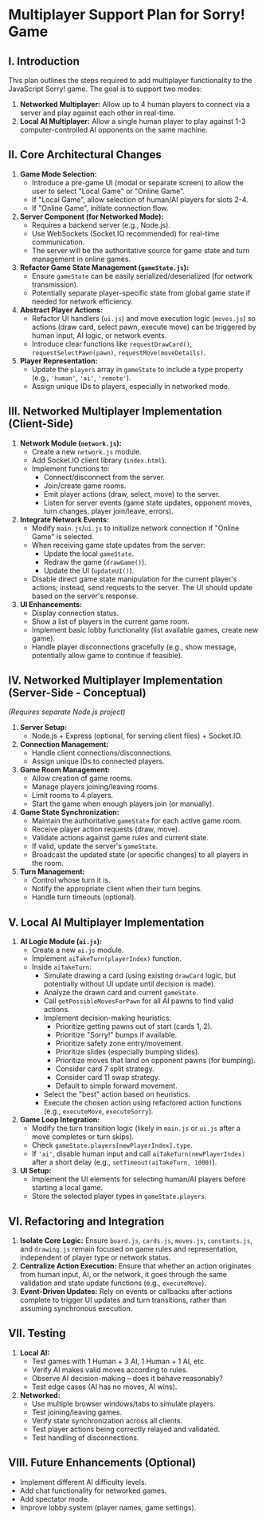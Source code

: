 # Multiplayer Support Plan for Sorry! Game

## I. Introduction

This plan outlines the steps required to add multiplayer functionality to the JavaScript Sorry! game. The goal is to support two modes:

1.  **Networked Multiplayer:** Allow up to 4 human players to connect via a server and play against each other in real-time.
2.  **Local AI Multiplayer:** Allow a single human player to play against 1-3 computer-controlled AI opponents on the same machine.

## II. Core Architectural Changes

1.  **Game Mode Selection:**
    - Introduce a pre-game UI (modal or separate screen) to allow the user to select "Local Game" or "Online Game".
    - If "Local Game", allow selection of human/AI players for slots 2-4.
    - If "Online Game", initiate connection flow.
2.  **Server Component (for Networked Mode):**
    - Requires a backend server (e.g., Node.js).
    - Use WebSockets (Socket.IO recommended) for real-time communication.
    - The server will be the authoritative source for game state and turn management in online games.
3.  **Refactor Game State Management (`gameState.js`):**
    - Ensure `gameState` can be easily serialized/deserialized (for network transmission).
    - Potentially separate player-specific state from global game state if needed for network efficiency.
4.  **Abstract Player Actions:**
    - Refactor UI handlers (`ui.js`) and move execution logic (`moves.js`) so actions (draw card, select pawn, execute move) can be triggered by human input, AI logic, or network events.
    - Introduce clear functions like `requestDrawCard()`, `requestSelectPawn(pawn)`, `requestMove(moveDetails)`.
5.  **Player Representation:**
    - Update the `players` array in `gameState` to include a type property (e.g., `'human'`, `'ai'`, `'remote'`).
    - Assign unique IDs to players, especially in networked mode.

## III. Networked Multiplayer Implementation (Client-Side)

1.  **Network Module (`network.js`):**
    - Create a new `network.js` module.
    - Add Socket.IO client library (`index.html`).
    - Implement functions to:
      - Connect/disconnect from the server.
      - Join/create game rooms.
      - Emit player actions (draw, select, move) to the server.
      - Listen for server events (game state updates, opponent moves, turn changes, player join/leave, errors).
2.  **Integrate Network Events:**
    - Modify `main.js`/`ui.js` to initialize network connection if "Online Game" is selected.
    - When receiving game state updates from the server:
      - Update the local `gameState`.
      - Redraw the game (`drawGame()`).
      - Update the UI (`updateUI()`).
    - Disable direct game state manipulation for the current player's actions; instead, send requests to the server. The UI should update based on the server's response.
3.  **UI Enhancements:**
    - Display connection status.
    - Show a list of players in the current game room.
    - Implement basic lobby functionality (list available games, create new game).
    - Handle player disconnections gracefully (e.g., show message, potentially allow game to continue if feasible).

## IV. Networked Multiplayer Implementation (Server-Side - Conceptual)

_(Requires separate Node.js project)_

1.  **Server Setup:**
    - Node.js + Express (optional, for serving client files) + Socket.IO.
2.  **Connection Management:**
    - Handle client connections/disconnections.
    - Assign unique IDs to connected players.
3.  **Game Room Management:**
    - Allow creation of game rooms.
    - Manage players joining/leaving rooms.
    - Limit rooms to 4 players.
    - Start the game when enough players join (or manually).
4.  **Game State Synchronization:**
    - Maintain the authoritative `gameState` for each active game room.
    - Receive player action requests (draw, move).
    - Validate actions against game rules and current state.
    - If valid, update the server's `gameState`.
    - Broadcast the updated state (or specific changes) to all players in the room.
5.  **Turn Management:**
    - Control whose turn it is.
    - Notify the appropriate client when their turn begins.
    - Handle turn timeouts (optional).

## V. Local AI Multiplayer Implementation

1.  **AI Logic Module (`ai.js`):**
    - Create a new `ai.js` module.
    - Implement `aiTakeTurn(playerIndex)` function.
    - Inside `aiTakeTurn`:
      - Simulate drawing a card (using existing `drawCard` logic, but potentially without UI update until decision is made).
      - Analyze the drawn card and current `gameState`.
      - Call `getPossibleMovesForPawn` for all AI pawns to find valid actions.
      - Implement decision-making heuristics:
        - Prioritize getting pawns out of start (cards 1, 2).
        - Prioritize "Sorry!" bumps if available.
        - Prioritize safety zone entry/movement.
        - Prioritize slides (especially bumping slides).
        - Prioritize moves that land on opponent pawns (for bumping).
        - Consider card 7 split strategy.
        - Consider card 11 swap strategy.
        - Default to simple forward movement.
      - Select the "best" action based on heuristics.
      - Execute the chosen action using refactored action functions (e.g., `executeMove`, `executeSorry`).
2.  **Game Loop Integration:**
    - Modify the turn transition logic (likely in `main.js` or `ui.js` after a move completes or turn skips).
    - Check `gameState.players[newPlayerIndex].type`.
    - If `'ai'`, disable human input and call `aiTakeTurn(newPlayerIndex)` after a short delay (e.g., `setTimeout(aiTakeTurn, 1000)`).
3.  **UI Setup:**
    - Implement the UI elements for selecting human/AI players before starting a local game.
    - Store the selected player types in `gameState.players`.

## VI. Refactoring and Integration

1.  **Isolate Core Logic:** Ensure `board.js`, `cards.js`, `moves.js`, `constants.js`, and `drawing.js` remain focused on game rules and representation, independent of player type or network status.
2.  **Centralize Action Execution:** Ensure that whether an action originates from human input, AI, or the network, it goes through the same validation and state update functions (e.g., `executeMove`).
3.  **Event-Driven Updates:** Rely on events or callbacks after actions complete to trigger UI updates and turn transitions, rather than assuming synchronous execution.

## VII. Testing

1.  **Local AI:**
    - Test games with 1 Human + 3 AI, 1 Human + 1 AI, etc.
    - Verify AI makes valid moves according to rules.
    - Observe AI decision-making – does it behave reasonably?
    - Test edge cases (AI has no moves, AI wins).
2.  **Networked:**
    - Use multiple browser windows/tabs to simulate players.
    - Test joining/leaving games.
    - Verify state synchronization across all clients.
    - Test player actions being correctly relayed and validated.
    - Test handling of disconnections.

## VIII. Future Enhancements (Optional)

- Implement different AI difficulty levels.
- Add chat functionality for networked games.
- Add spectator mode.
- Improve lobby system (player names, game settings).
